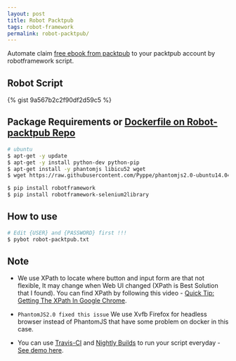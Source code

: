 ```yaml
---
layout: post
title: Robot Packtpub
tags: robot-framework
permalink: robot-packtpub/
---
```


Automate claim [free ebook from packtpub](https://www.packtpub.com/packt/offers/free-learning) to your packtpub account by robotframework script.

## Robot Script
{% gist 9a567b2c2f90df2d59c5 %}

## Package Requirements or [Dockerfile on Robot-packtpub Repo](https://github.com/ibotdotout/robot-packtpub)

```sh
# ubuntu
$ apt-get -y update
$ apt-get -y install python-dev python-pip
$ apt-get install -y phantomjs libicu52 wget
$ wget https://raw.githubusercontent.com/Pyppe/phantomjs2.0-ubuntu14.04x64/master/bin/phantomjs -O /usr/bin/phantomjs && chmod +x /usr/bin/phantomjs

$ pip install robotframework
$ pip install robotframework-selenium2library
```

## How to use

```sh
# Edit {USER} and {PASSWORD} first !!!
$ pybot robot-packtpub.txt
```

## Note
- We use XPath to locate where button and input form are that not flexible,
  It may change when Web UI changed (XPath is Best Solution that I found).
  You can find XPath by following this video - [Quick Tip: Getting The XPath In Google Chrome](https://www.youtube.com/watch?v=vCNLPHP3E_U).

-  `PhantomJS2.0 fixed this issue` We use Xvfb Firefox for headless browser instead of PhantomJS that have some problem on docker in this case.

- You can use [Travis-CI](https://travis-ci.org) and [Nightly Builds](https://nightli.es) to run your script everyday - [See demo here](https://github.com/ibotdotout/robot-packtpub).
